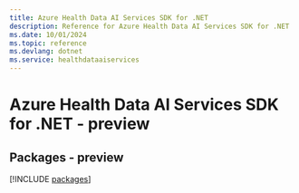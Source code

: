 ```yaml
---
title: Azure Health Data AI Services SDK for .NET
description: Reference for Azure Health Data AI Services SDK for .NET
ms.date: 10/01/2024
ms.topic: reference
ms.devlang: dotnet
ms.service: healthdataaiservices
---
```

# Azure Health Data AI Services SDK for .NET - preview
## Packages - preview
[!INCLUDE [packages](health-data-ai-services-index.md)]